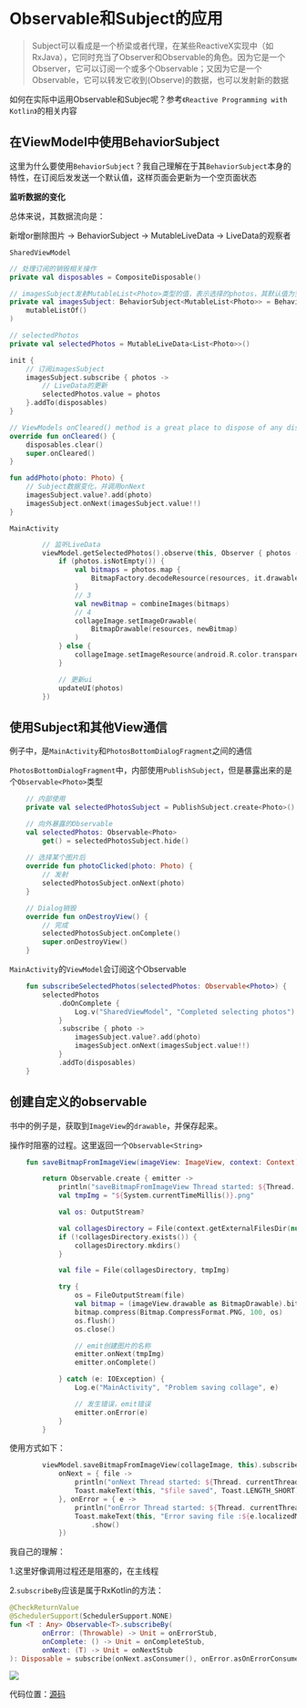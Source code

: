 # Observable和Subject的应用

> Subject可以看成是一个桥梁或者代理，在某些ReactiveX实现中（如RxJava），它同时充当了Observer和Observable的角色。因为它是一个Observer，它可以订阅一个或多个Observable；又因为它是一个Observable，它可以转发它收到(Observe)的数据，也可以发射新的数据

如何在实际中运用Observable和Subjec呢？参考`《Reactive Programming with Kotlin》`的相关内容



## 在ViewModel中使用BehaviorSubject

这里为什么要使用`BehaviorSubject`？我自己理解在于其`BehaviorSubject`本身的特性，在订阅后发发送一个默认值，这样页面会更新为一个空页面状态



**监听数据的变化**

总体来说，其数据流向是：

新增or删除图片 -> BehaviorSubject -> MutableLiveData -> LiveData的观察者

`SharedViewModel`

```kotlin
// 处理订阅的销毁相关操作
private val disposables = CompositeDisposable()

// imagesSubject发射MutableList<Photo>类型的值，表示选择的photos，其默认值为空list
private val imagesSubject: BehaviorSubject<MutableList<Photo>> = BehaviorSubject.createDefault(
    mutableListOf()
)

// selectedPhotos
private val selectedPhotos = MutableLiveData<List<Photo>>()

init {
    // 订阅imagesSubject
    imagesSubject.subscribe { photos ->
        // LiveData的更新
        selectedPhotos.value = photos
    }.addTo(disposables)
}

// ViewModels onCleared() method is a great place to dispose of any disposables you may have lying around
override fun onCleared() {
    disposables.clear()
    super.onCleared()
}

fun addPhoto(photo: Photo) {
    // Subject数据变化，并调用onNext
    imagesSubject.value?.add(photo)
    imagesSubject.onNext(imagesSubject.value!!)
}
```



`MainActivity`

```kotlin
        // 监听LiveData
        viewModel.getSelectedPhotos().observe(this, Observer { photos ->
            if (photos.isNotEmpty()) {
                val bitmaps = photos.map {
                    BitmapFactory.decodeResource(resources, it.drawable)
                }
                // 3
                val newBitmap = combineImages(bitmaps)
                // 4
                collageImage.setImageDrawable(
                    BitmapDrawable(resources, newBitmap)
                )
            } else {
                collageImage.setImageResource(android.R.color.transparent)
            }

            // 更新ui
            updateUI(photos)
        })
```



## 使用Subject和其他View通信

例子中，是`MainActivity`和`PhotosBottomDialogFragment`之间的通信

`PhotosBottomDialogFragment`中，内部使用`PublishSubject`，但是暴露出来的是个`Observable<Photo>`类型

```kotlin
    // 内部使用
    private val selectedPhotosSubject = PublishSubject.create<Photo>()

    // 向外暴露的Observable
    val selectedPhotos: Observable<Photo>
        get() = selectedPhotosSubject.hide()
        
    // 选择某个图片后
    override fun photoClicked(photo: Photo) {
        // 发射
        selectedPhotosSubject.onNext(photo)
    }

    // Dialog销毁
    override fun onDestroyView() {
        // 完成
        selectedPhotosSubject.onComplete()
        super.onDestroyView()
    }        
```

`MainActivity`的`ViewModel`会订阅这个Observable

```kotlin
    fun subscribeSelectedPhotos(selectedPhotos: Observable<Photo>) {
        selectedPhotos
            .doOnComplete {
                Log.v("SharedViewModel", "Completed selecting photos")
            }
            .subscribe { photo ->
                imagesSubject.value?.add(photo)
                imagesSubject.onNext(imagesSubject.value!!)
            }
            .addTo(disposables)
    }
```



## 创建自定义的observable

书中的例子是，获取到`ImageView`的`drawable`，并保存起来。

操作时阻塞的过程。这里返回一个`Observable<String>` 

```kotlin
    fun saveBitmapFromImageView(imageView: ImageView, context: Context): Observable<String> {

        return Observable.create { emitter ->
            println("saveBitmapFromImageView Thread started: ${Thread. currentThread(). name}")
            val tmpImg = "${System.currentTimeMillis()}.png"

            val os: OutputStream?

            val collagesDirectory = File(context.getExternalFilesDir(null), "collages")
            if (!collagesDirectory.exists()) {
                collagesDirectory.mkdirs()
            }

            val file = File(collagesDirectory, tmpImg)

            try {
                os = FileOutputStream(file)
                val bitmap = (imageView.drawable as BitmapDrawable).bitmap
                bitmap.compress(Bitmap.CompressFormat.PNG, 100, os)
                os.flush()
                os.close()

                // emit创建图片的名称
                emitter.onNext(tmpImg)
                emitter.onComplete()

            } catch (e: IOException) {
                Log.e("MainActivity", "Problem saving collage", e)

                // 发生错误，emit错误
                emitter.onError(e)
            }
        }
```

使用方式如下：

```kotlin
        viewModel.saveBitmapFromImageView(collageImage, this).subscribeBy(
            onNext = { file ->
                println("onNext Thread started: ${Thread. currentThread(). name}")
                Toast.makeText(this, "$file saved", Toast.LENGTH_SHORT).show()
            }, onError = { e ->
                println("onError Thread started: ${Thread. currentThread(). name}")
                Toast.makeText(this, "Error saving file :${e.localizedMessage}", Toast.LENGTH_SHORT)
                    .show()
            })
```

我自己的理解：

1.这里好像调用过程还是阻塞的，在主线程

2.`subscribeBy`应该是属于RxKotlin的方法：

```kotlin
@CheckReturnValue
@SchedulerSupport(SchedulerSupport.NONE)
fun <T : Any> Observable<T>.subscribeBy(
        onError: (Throwable) -> Unit = onErrorStub,
        onComplete: () -> Unit = onCompleteStub,
        onNext: (T) -> Unit = onNextStub
): Disposable = subscribe(onNext.asConsumer(), onError.asOnErrorConsumer(), onComplete.asOnCompleteAction())
```



![](./images/001.png)

代码位置：[源码](https://github.com/winfredzen/Android-Basic/tree/master/Rx/source_code/Combinestagram)







































